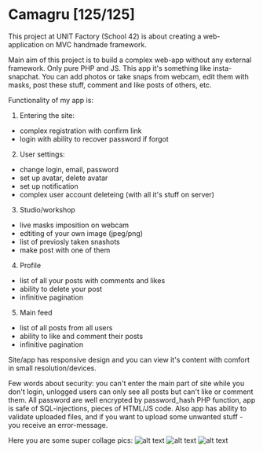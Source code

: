 # Camagru [125/125]
This project at UNIT Factory (School 42) is about creating a web-application on MVC handmade framework.

Main aim of this project is to build a complex web-app without any external framework. Only pure PHP and JS.
This app it's something like insta-snapchat. You can add photos or take snaps from webcam, edit them with masks, post these stuff, comment and like posts of others, etc.

Functionality of my app is:
1. Entering the site:
- complex registration with confirm link
- login with ability to recover password if forgot
2. User settings:
- change login, email, password
- set up avatar, delete avatar
- set up notification
- complex user account deleteing (with all it's stuff on server)
3. Studio/workshop
- live masks imposition on webcam
- edtiting of your own image (jpeg/png)
- list of previosly taken snashots
- make post with one of them
4. Profile
- list of all your posts with comments and likes
- ability to delete your post
- infinitive pagination
5. Main feed
- list of all posts from all users
- ability to like and comment their posts
- infinitive pagination

Site/app has responsive design and you can view it's content with comfort in small resolution/devices.

Few words about security: you can't enter the main part of site while you don't login, unlogged users can only see all posts but can't like or comment them. All password are well encrypted by password_hash PHP function, app is safe of SQL-injections, pieces of HTML/JS code. Also app has ability to validate uploaded files, and if you want to upload some unwanted stuff - you receive an error-message.

Here you are some super collage pics:
![alt text](https://github.com/oleksiirude/Camagru_mvc/blob/master/img/responsive.png)
![alt text](https://github.com/oleksiirude/Camagru_mvc/blob/master/img/main.png)
![alt text](https://github.com/oleksiirude/Camagru_mvc/blob/master/img/settings.png)
